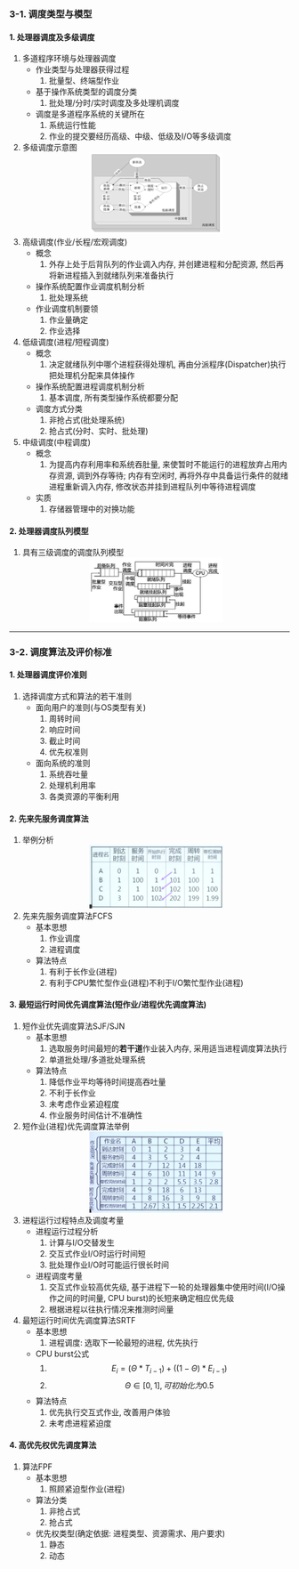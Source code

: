 ### 3-1. 调度类型与模型
#### 1. 处理器调度及多级调度
1. 多道程序环境与处理器调度
    - 作业类型与处理器获得过程
        1. 批量型、终端型作业
    - 基于操作系统类型的调度分类
        1. 批处理/分时/实时调度及多处理机调度
    - 调度是多道程序系统的关键所在
        1. 系统运行性能
        2. 作业的提交要经历高级、中级、低级及I/O等多级调度
2. 多级调度示意图
    <center><img src="/操作系统/All_pic/Screenshot 2024-10-04 at 21.32.38.png" width=50%></img></center>
3. 高级调度(作业/长程/宏观调度)
    - 概念
        1. 外存上处于后背队列的作业调入内存, 并创建进程和分配资源, 然后再将新进程插入到就绪队列来准备执行
    - 操作系统配置作业调度机制分析
        1. 批处理系统
    - 作业调度机制要领
        1. 作业量确定
        2. 作业选择
4. 低级调度(进程/短程调度)
    - 概念
        1. 决定就绪队列中哪个进程获得处理机, 再由分派程序(Dispatcher)执行把处理机分配来具体操作
    - 操作系统配置进程调度机制分析
        1. 基本调度, 所有类型操作系统都要分配
    - 调度方式分类
        1. 非抢占式(批处理系统)
        2. 抢占式(分时、实时、批处理)
5. 中级调度(中程调度)
    - 概念
        1. 为提高内存利用率和系统吞肚量, 来使暂时不能运行的进程放弃占用内存资源, 调到外存等待; 内存有空闲时, 再将外存中具备运行条件的就绪进程重新调入内存, 修改状态并挂到进程队列中等待进程调度
    - 实质
        1. 存储器管理中的对换功能
#### 2. 处理器调度队列模型
1. 具有三级调度的调度队列模型
    <center><img src="/操作系统/All_pic/Screenshot 2024-10-04 at 21.47.02.png" width=50%></img></center>
---
### 3-2. 调度算法及评价标准
#### 1. 处理器调度评价准则
1. 选择调度方式和算法的若干准则
    - 面向用户的准则(与OS类型有关)
        1. 周转时间
        2. 响应时间
        3. 截止时间
        4. 优先权准则
    - 面向系统的准则
        1. 系统吞吐量
        2. 处理机利用率
        3. 各类资源的平衡利用
#### 2. 先来先服务调度算法
1. 举例分析
     <center><img src="/操作系统/All_pic/Screenshot 2024-10-04 at 22.00.04.png" width=50%></img></center>
2. 先来先服务调度算法FCFS
    - 基本思想
        1. 作业调度
        2. 进程调度
    - 算法特点
        1. 有利于长作业(进程)
        2. 有利于CPU繁忙型作业(进程)不利于I/O繁忙型作业(进程)
#### 3. 最短运行时间优先调度算法(短作业/进程优先调度算法)
1. 短作业优先调度算法SJF/SJN
    - 基本思想
        1. 选取服务时间最短的**若干道**作业装入内存, 采用适当进程调度算法执行
        2. 单道批处理/多道批处理系统
    - 算法特点
        1. 降低作业平均等待时间提高吞吐量
        2. 不利于长作业
        3. 未考虑作业紧迫程度
        4. 作业服务时间估计不准确性
2. 短作业(进程)优先调度算法举例
     <center><img src="/操作系统/All_pic/Screenshot 2024-10-04 at 22.19.38.png" width=50%></img></center>
3. 进程运行过程特点及调度考量
    - 进程运行过程分析
        1. 计算与I/O交替发生
        2. 交互式作业I/O时运行时间短
        3. 批处理作业I/O时可能运行很长时间
    - 进程调度考量
        1. 交互式作业较高优先级, 基于进程下一轮的处理器集中使用时间(I/O操作之间的时间量, CPU burst)的长短来确定相应优先级
        2. 根据进程以往执行情况来推测时间量
4. 最短运行时间优先调度算法SRTF
    - 基本思想
        1. 进程调度: 选取下一轮最短的进程, 优先执行
    - CPU burst公式
        1. $$E_i = (\Theta * T_{i-1}) + ((1 - \Theta) * E_{i-1})$$
        2. $$\Theta \in[0, 1], 可初始化为0.5$$
    - 算法特点
        1. 优先执行交互式作业, 改善用户体验
        2. 未考虑进程紧迫度
#### 4. 高优先权优先调度算法
1. 算法FPF
    - 基本思想
        1. 照顾紧迫型作业(进程)
    - 算法分类
        1. 非抢占式
        2. 抢占式
    - 优先权类型(确定依据: 进程类型、资源需求、用户要求)
        1. 静态
        2. 动态